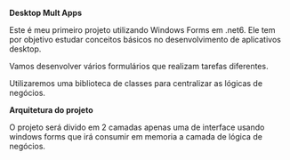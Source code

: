 **Desktop Mult Apps**

Este é meu primeiro projeto utilizando Windows Forms em .net6. Ele tem por objetivo estudar conceitos básicos no desenvolvimento de aplicativos desktop.

Vamos desenvolver vários formulários que realizam tarefas diferentes.

Utilizaremos uma biblioteca de classes para centralizar as lógicas de negócios.

**Arquitetura do projeto**

O projeto será divido em 2 camadas apenas uma de interface usando windows forms que irá consumir em memoria a camada de lógica de negócios.

